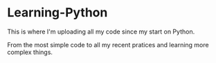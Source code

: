 # Learning-Python
This is where I'm uploading all my code since my start on Python. 

From the most simple code to all my recent pratices and learning more complex things.
